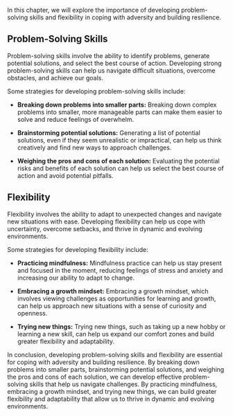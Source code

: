 
In this chapter, we will explore the importance of developing problem-solving skills and flexibility in coping with adversity and building resilience.

Problem-Solving Skills
----------------------

Problem-solving skills involve the ability to identify problems, generate potential solutions, and select the best course of action. Developing strong problem-solving skills can help us navigate difficult situations, overcome obstacles, and achieve our goals.

Some strategies for developing problem-solving skills include:

* **Breaking down problems into smaller parts:** Breaking down complex problems into smaller, more manageable parts can make them easier to solve and reduce feelings of overwhelm.

* **Brainstorming potential solutions:** Generating a list of potential solutions, even if they seem unrealistic or impractical, can help us think creatively and find new ways to approach challenges.

* **Weighing the pros and cons of each solution:** Evaluating the potential risks and benefits of each solution can help us select the best course of action and avoid potential pitfalls.

Flexibility
-----------

Flexibility involves the ability to adapt to unexpected changes and navigate new situations with ease. Developing flexibility can help us cope with uncertainty, overcome setbacks, and thrive in dynamic and evolving environments.

Some strategies for developing flexibility include:

* **Practicing mindfulness:** Mindfulness practice can help us stay present and focused in the moment, reducing feelings of stress and anxiety and increasing our ability to adapt to change.

* **Embracing a growth mindset:** Embracing a growth mindset, which involves viewing challenges as opportunities for learning and growth, can help us approach new situations with a sense of curiosity and openness.

* **Trying new things:** Trying new things, such as taking up a new hobby or learning a new skill, can help us expand our comfort zones and build greater flexibility and adaptability.

In conclusion, developing problem-solving skills and flexibility are essential for coping with adversity and building resilience. By breaking down problems into smaller parts, brainstorming potential solutions, and weighing the pros and cons of each solution, we can develop effective problem-solving skills that help us navigate challenges. By practicing mindfulness, embracing a growth mindset, and trying new things, we can build greater flexibility and adaptability that allow us to thrive in dynamic and evolving environments.

